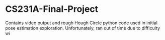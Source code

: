 # CS231A-Final-Project
Contains video output and rough Hough Circle python code used in initial pose estimation exploration.  Unfortunately, ran out of time due to difficulty    wi
